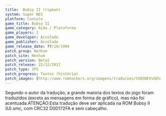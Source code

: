 ```yaml
---
title:  Bubsy II (ripman)
system: Super NES
platform: Console
game_title: Bubsy II
game_category: Ação / Plataforma
game_players: 2
game_developer: Accolade
game_publisher: Accolade
game_release_date: ??/10/1994
patch_group: Nenhum
patch_site: Nenhum
patch_version: Beta1
patch_release: 22/12/2017
patch_type: IPS
patch_progress: Textos (história)
patch_images: [http://www.romhackers.org/imagens/traducoes/%5BSNES%5D%20Bubsy%20II%20-%20ripman%20-%201.png,http://www.romhackers.org/imagens/traducoes/%5BSNES%5D%20Bubsy%20II%20-%20ripman%20-%202.png,http://www.romhackers.org/imagens/traducoes/%5BSNES%5D%20Bubsy%20II%20-%20ripman%20-%203.png]
---
```

Segundo o autor da tradução, a grande maioria dos textos do jogo foram traduzidos (exceto as mensagens em forma de gráfico), mas não foi acentuada.ATENÇÃO:Esta tradução deve ser aplicada na ROM Bubsy II (U).smc, com CRC32 D0D172FA e sem cabeçalho.